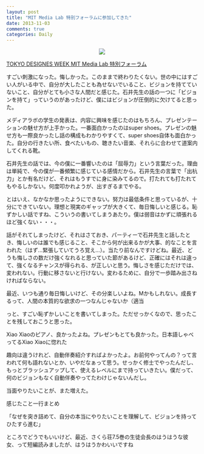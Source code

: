 ```yaml
---
layout: post
title: "MIT Media Lab 特別フォーラムに参加してきた"
date: 2013-11-03
comments: true
categories: Daily
---
```


<div align="center"><img src="/images/mit_media_lab_talk_participated.jpg "MIT Media Lab Talk"" class="image"></div>

[TOKYO DESIGNES WEEK MIT Media Lab 特別フォーラム](http://www.tdwa.com/tdw/special/forum/mitmedialab.html) 

すごい刺激になった。悔しかった。このままで終わりたくない。世の中にはすごい人がいる中で、自分が大したことも為せないでいること、ビジョンを持てていないこと、自分がとても小さな人間だと感じた。石井先生の話の一つに「ビジョンを持て」っていうのがあったけど、僕にはビジョンが圧倒的に欠けてると思った。

メディアラボの学生の発表は、内容に興味を感じたのはもちろん、プレゼンテーションの魅せ方が上手かった。一番面白かったのはsuper shoes。プレゼンの魅せ方も一際良かったし話の構成もわかりやすくて、super shoes自体も面白かった。自分の行きたい所、食べたいもの、聴きたい音楽、それらに合わせて道案内してくれる靴。

石井先生の話では、今の僕に一番響いたのは「屈辱力」という言葉だった。理由は単純で、今の僕が一番頻繁に感じている感情だから。石井先生の言葉で「出杭力」とか有名だけど、それはもうすでに身に染みてるので。打たれても打たれてもやるしかない。何度叩かれようが、出すぎるまでやる。

とはいえ、なかなか思ったようにできない。努力は最低条件と思っているが、十分にできていない。理想と現実のギャップが大きくて、毎日悔しいと感じる。恥ずかしい話ですね、こういうの書いてしまうあたり。僕は弱音はかずに頑張れるほど強くない・・・。

話がそれてしまったけど、それはさておき、パーティーで石井先生と話したとき、悔しいのは誰でも感じること、そこから何が出来るかが大事、的なことを言われた（はず…緊張していてうろ覚え…）。当たり前なんですけどね。最近、どうも悔しさの数だけ強くなれると思っていた節があるけど、正確にはそれは違って、強くなるチャンスが得られる、が正しいと思う。悔しさを感じただけでは、変われない。行動に移さないと行けない。変わるために、自分で一歩踏み出さねければならない。

最近、いつも通り毎日悔しいけど、その分楽しいよね。Mかもしれない。成長するって、人間の本質的な欲求の一つなんじゃないか（適当

っと、すごい恥ずかしいことを書いてしまった。ただせっかくなので、思ったことを残しておこうと思った。

Xiao Xiaoのピアノ、良かったよね。プレゼンもとても良かった。日本語しゃべってるXiao Xiaoに惚れた

趣向は違うけれど、自動伴奏紹介すればよかったよ。お前何やってんの？って言われて何も語れないとか、いやだなぁって思う。せっかく修士でやったんだし、もっとブラッシュアップして、使えるレベルにまで持っていきたい。僕だって、何のビジョンもなく自動伴奏やってたわけじゃないんだし。

当面やりたいことが、また増えた。

感じたこと一行まとめ

「なぜを突き詰めて、自分の本当にやりたいことを理解して、ビジョンを持ってひたすら進む」

ところでどうでもいいけど、最近、さくら荘7.5巻の生徒会長のはうはうな彼女、って短編読みましたが、はうはうかわいいですね
